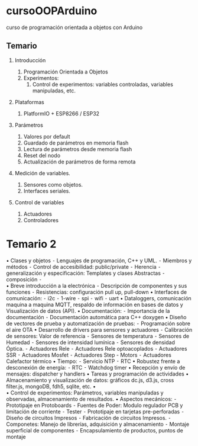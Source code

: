 # cursoOOPArduino
curso de programación orientada a objetos con Arduino


## Temario

1. Introducción
   1. Programación Orientada a Objetos
   2. Experimentos:
      1. Control de experimentos: variables controladas, variables manipuladas, etc.
1. Plataformas
   1. PlatformIO + ESP8266 / ESP32


1. Parámetros
   1. Valores por default
   2. Guardado de parámetros en memoria flash
   3. Lectura de parámetros desde memoria flash
   4. Reset del nodo
   5. Actualización de parámetros de forma remota
 

2. Medición de variables.
   1. Sensores como objetos.
   1. Interfaces seriales.
 
3. Control de variables
   1. Actuadores
   2. Controladores
   
   
# Temario 2

•	Clases y objetos
	⁃	Lenguajes de programación, C++ y UML.
	⁃	Miembros y métodos
	⁃	Control de accesibilidad: public/private
	⁃	Herencia
	⁃	generalización y especificación: Templates y clases Abstractas
	⁃	composición
	⁃	
	•	Breve introducción a la electrónica
	⁃	Descripción de componentes y sus funciones
	⁃	Resistencias: configuración pull up, pull-down
	•	Interfaces de comunicación:
	⁃	i2c
	⁃	1-wire
	⁃	spi
	⁃	wifi
	⁃	uart
	•	Dataloggers, comunicación maquina a maquina MQTT, respaldo de información en bases de datos y Visualización de datos (API).
	•	 Documentación: 
	⁃	Importancia de la documentación
	⁃	Documentación automática para C++ doxygen
	•	Diseño de vectores de prueba y automatización de pruebas:
	⁃	Programación sobre el aire OTA
	•	Desarrollo de drivers para sensores y actuadores
	⁃	Calibración de sensores: Valor de referencia
	⁃	Sensores de temperatura
	⁃	Sensores de Humedad
	⁃	Sensores de intensidad lumínica
	⁃	Sensores de densidad Óptica.
	⁃	Actuadores Rele
	⁃	Actuadores Rele optoacoplados
	⁃	Actuadores SSR
	⁃	Actuadores Mosfet
	⁃	Actuadores Step - Motors
	⁃	Actuadores Calefactor térmico
	•	Tiempo:
	⁃	Servicio NTP
	⁃	RTC
	•	Robustez frente a desconexión de energía:
	⁃	RTC
	⁃	Watchdog timer
	•	Recepción y envío de mensajes: dispatcher y handlers
	•	Tareas y programación de actividades
	•	Almacenamiento y visualización de datos: gráficos dc.js, d3.js, cross filter.js, mongoDB, fdh5, sqlite, etc.
	•	
	•	Control de experimentos: Parámetros, variables manipuladas y observadas, almacenamiento de resultados.
	•	Aspectos mecánicos:
	⁃	Prototipaje en Protoboards
	⁃	Fuentes de Poder: Modulo regulador PCB y limitación de corriente
	⁃	Tester
	⁃	Prototipaje en tarjetas pre-perforadas
	⁃	Diseño de circuitos Impresos
	⁃	Fabricación de circuitos Impresos.
	⁃	Componetes: Manejo de librerías, adquisición y almacenamiento
	⁃	Montaje superficial de componentes 
	⁃	Encapsulamiento de productos, puntos de montaje
 
